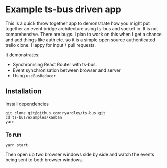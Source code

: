 # Example ts-bus driven app

This is a quick throw together app to demonstrate how you might put together an event bridge architecture using ts-bus and socket.io. It is not comprehensive. There are bugs. I plan to work on this when I get a chance and add things like auth etc. so it is a simple open source authenticated trello clone. Happy for input / pull requests.

It demonstrates:

- Synchronising React Router with ts-bus.
- Event synchronisation between browser and server
- Using `useBusReducer`

## Installation

Install dependencies

```
git clone git@github.com:ryardley/ts-bus.git
cd ts-bus/examples/kanban
yarn
```

### To run

```
yarn start
```

Then open up two browser windows side by side and watch the events being sent to both browser windows.
